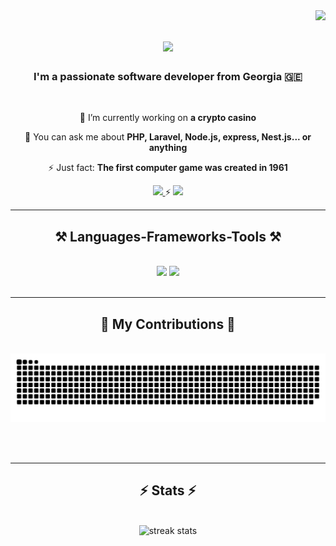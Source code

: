 <img align="right" src="https://visitor-badge.laobi.icu/badge?page_id=boo01/boo01" />

<h1 align="center">
    <img src="https://readme-typing-svg.herokuapp.com/?font=Righteous&size=35&center=true&vCenter=true&width=500&height=70&duration=4000&lines=Hi+There!+👋;" />
</h1>

<h3 align="center">I'm a passionate software developer from Georgia 🇬🇪</h3>
<br/>

<div align="center">
 
 🔭 I’m currently working on **a crypto casino**
 

💬 You can ask me about **PHP, Laravel, Node.js, express, Nest.js... or anything**

⚡ Just fact: **The first computer game was created in 1961**

 </div>
 
<div align="center"> 
  <a href="mailto:pedro.zurab.gabisonia@gmail.com">
    <img src="https://img.shields.io/badge/Gmail-333333?style=for-the-badge&logo=gmail&logoColor=red" />
  </a>
    ⚡
  <a href="https://www.linkedin.com/in/zurab-gabisonia" target="_blank">
    <img src="https://img.shields.io/badge/LinkedIn-0077B5?style=for-the-badge&logo=linkedin&logoColor=white" target="_blank" />
  </a>
  
</div>

 <hr/>
 
<h2 align="center">⚒️ Languages-Frameworks-Tools ⚒️</h2>
<br/>
<div align="center">
    <img src="https://skillicons.dev/icons?i=javascript,typescript,vue,bootstrap,html,css,jquery,vscode,phpstorm,github,figma,git" />
    <img src="https://skillicons.dev/icons?i=php,laravel,nodejs,express,nestjs,redis,rabbitmq,firebase,mongodb,elasticsearch,postgresql,mysql,docker" />
    <br>
</div>

<br/>
<hr/>

<div align="center">
  <h2>🐍 My Contributions 🐍</h2>
  <br>
  <img alt="snake eating my contributions" src="https://raw.githubusercontent.com/boo01/boo01/output/github-contribution-grid-snake.svg" />
  
  <br/><br/>
</div>

<hr/>

<h2 align="center">⚡ Stats ⚡</h2>
<br>
<div align=center>
  <img width=400 src="https://github-readme-streak-stats-salesp07.vercel.app/?user=boo01&&hide_total_contributions=true&count_private=true&theme=react&border_radius=10" alt="streak stats"/>
  
  <br/>
  
</div>






<br/>
